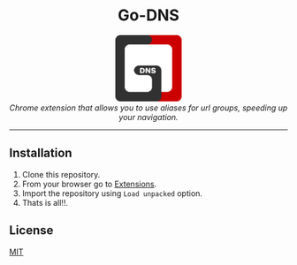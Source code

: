 <h1 align="center">Go-DNS</h1>

<p align="center">
  <img src="assets/logo128.png" width="120px" height="120px"/>
  <br>
  <i>Chrome extension that allows you to use aliases for url groups, speeding up your navigation.</i>
  <br>
</p>

<hr>

## Installation
1. Clone this repository.
2. From your browser go to <a href="chrome://extensions/">Extensions</a>.
3. Import the repository using ``Load unpacked`` option.
4. Thats is all!!.

## License

[MIT](https://choosealicense.com/licenses/mit/)
